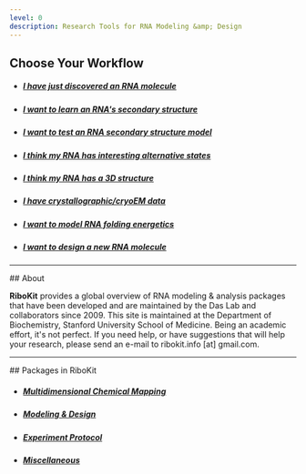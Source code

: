 ```yaml
---
level: 0
description: Research Tools for RNA Modeling &amp; Design
---
```


## Choose Your Workflow 

* ##### [I have just discovered an RNA molecule](/workflows/from_scratch)

* ##### [I want to learn an RNA's secondary structure](/workflows/2D_modeling)

* ##### [I want to test an RNA secondary structure model](/workflows/mutation_rescue)

* ##### [I think my RNA has interesting alternative states](/workflows/alternative_states)

* ##### [I think my RNA has a 3D structure](/workflows/3D_modeling)

* ##### [I have crystallographic/cryoEM data](/workflows/structure_refinement)

* ##### [I want to model RNA folding energetics](/workflows/folding_energetics)

* ##### [I want to design a new RNA molecule](/workflows/design)

<hr/>
## About

**RiboKit** provides a global overview of RNA modeling & analysis packages that have been developed and are maintained by the Das Lab and collaborators since 2009. This site is maintained at the Department of Biochemistry, Stanford University School of Medicine. Being an academic effort, it's not perfect. If you need help, or have suggestions that will help your research, please send an e-mail to ribokit.info [at] gmail.com.

<hr/>
## Packages in RiboKit

* ##### [Multidimensional Chemical Mapping](/package/#multidimensional-chemical-mapping)

* ##### [Modeling &amp; Design](/package/#modeling--design)

* ##### [Experiment Protocol](/protocol/)

* ##### [Miscellaneous](/package/#miscellaneous)


